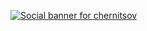 [![Social banner for chernitsov](https://github.com/Chernitsov/Chernitsov/blob/main/assets/chernitsov.gif)](https://www.chernitsov.de)
